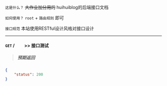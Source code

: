 ```这是什么？``` ~~大作业加分用的~~ huihuiblog的后端接口文档

```如何使用？``` `root` + `路由规则` 即可

```接口规范``` 本站使用RESTful设计风格对接口设计

---

#### ```GET``` / &emsp;&emsp;>> 接口测试
> ##### 预期返回
```json
{
    "status": 200
}
```